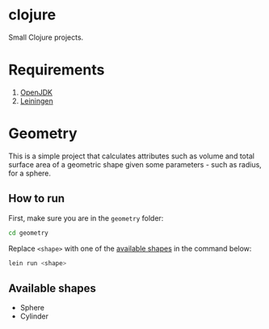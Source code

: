 # clojure
Small Clojure projects.

# Requirements
1. [OpenJDK](https://openjdk.org/)
2. [Leiningen](https://leiningen.org/#install)

# Geometry
This is a simple project that calculates attributes such as volume and total surface area of a geometric shape given some parameters - such as radius, for a sphere.

## How to run
First, make sure you are in the `geometry` folder:
```bash
cd geometry
```

Replace `<shape>` with one of the [available shapes](#available-shapes) in the command below:
```bash
lein run <shape>
```

## Available shapes
+ Sphere
+ Cylinder
